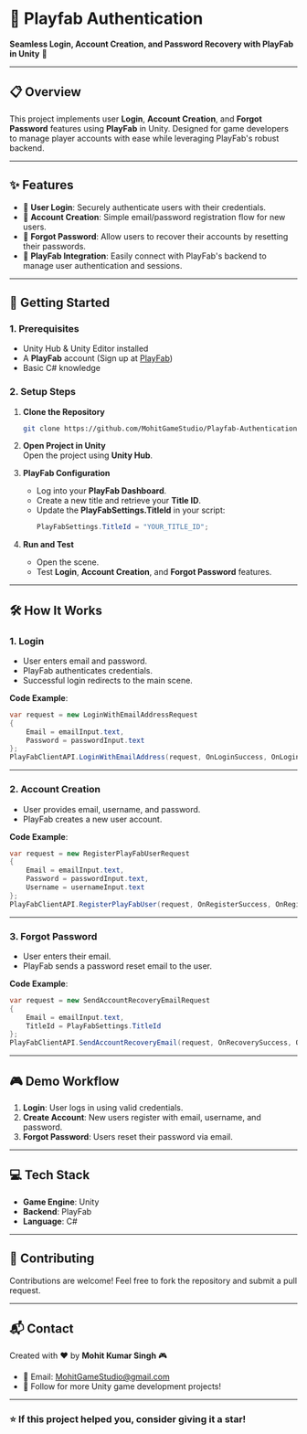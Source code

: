 # 🔑 **Playfab Authentication**

**Seamless Login, Account Creation, and Password Recovery with PlayFab in Unity** 🚀

---

## 📋 **Overview**

This project implements user **Login**, **Account Creation**, and **Forgot Password** features using **PlayFab** in Unity. Designed for game developers to manage player accounts with ease while leveraging PlayFab's robust backend.

---

## ✨ **Features**

- 🔐 **User Login**: Securely authenticate users with their credentials.  
- 📝 **Account Creation**: Simple email/password registration flow for new users.  
- 🔑 **Forgot Password**: Allow users to recover their accounts by resetting their passwords.  
- 💼 **PlayFab Integration**: Easily connect with PlayFab's backend to manage user authentication and sessions.

---

## 🚀 **Getting Started**

### **1. Prerequisites**

- Unity Hub & Unity Editor installed  
- A **PlayFab** account (Sign up at [PlayFab](https://playfab.com))  
- Basic C# knowledge  

### **2. Setup Steps**

1. **Clone the Repository**  
   ```bash
   git clone https://github.com/MohitGameStudio/Playfab-Authentication.git
   ```

2. **Open Project in Unity**  
   Open the project using **Unity Hub**.

3. **PlayFab Configuration**  
   - Log into your **PlayFab Dashboard**.  
   - Create a new title and retrieve your **Title ID**.  
   - Update the **PlayFabSettings.TitleId** in your script:  
     ```csharp
     PlayFabSettings.TitleId = "YOUR_TITLE_ID";
     ```

4. **Run and Test**  
   - Open the scene.  
   - Test **Login**, **Account Creation**, and **Forgot Password** features.

---

## 🛠️ **How It Works**

### **1. Login**  
- User enters email and password.  
- PlayFab authenticates credentials.  
- Successful login redirects to the main scene.  

**Code Example**:  
```csharp
var request = new LoginWithEmailAddressRequest
{
    Email = emailInput.text,
    Password = passwordInput.text
};
PlayFabClientAPI.LoginWithEmailAddress(request, OnLoginSuccess, OnLoginFailure);
```

---

### **2. Account Creation**  
- User provides email, username, and password.  
- PlayFab creates a new user account.  

**Code Example**:  
```csharp
var request = new RegisterPlayFabUserRequest
{
    Email = emailInput.text,
    Password = passwordInput.text,
    Username = usernameInput.text
};
PlayFabClientAPI.RegisterPlayFabUser(request, OnRegisterSuccess, OnRegisterFailure);
```

---

### **3. Forgot Password**  
- User enters their email.  
- PlayFab sends a password reset email to the user.  

**Code Example**:  
```csharp
var request = new SendAccountRecoveryEmailRequest
{
    Email = emailInput.text,
    TitleId = PlayFabSettings.TitleId
};
PlayFabClientAPI.SendAccountRecoveryEmail(request, OnRecoverySuccess, OnRecoveryFailure);
```

---

## 🎮 **Demo Workflow**

1. **Login**: User logs in using valid credentials.  
2. **Create Account**: New users register with email, username, and password.  
3. **Forgot Password**: Users reset their password via email.  

---

## 💻 **Tech Stack**

- **Game Engine**: Unity  
- **Backend**: PlayFab  
- **Language**: C#  

---

## 🤝 **Contributing**

Contributions are welcome! Feel free to fork the repository and submit a pull request.  

---

## 📬 **Contact**

Created with ❤️ by **Mohit Kumar Singh** 🎮  
- 📧 Email: [MohitGameStudio@gmail.com](mailto:MohitGameStudio@gmail.com)  
- 🌟 Follow for more Unity game development projects!  

---

### ⭐ **If this project helped you, consider giving it a star!**  
